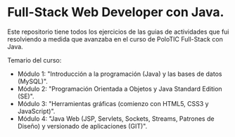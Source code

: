 # Full-Stack Web Developer con Java.
Este repositorio tiene todos los ejercicios de las guias de actividades que fui resolviendo a medida que avanzaba en el curso de PoloTIC Full-Stack con Java.

Temario del curso:
<ul>
  <li>Módulo 1: "Introducción a la programación (Java) y las bases de datos (MySQL)".</li>
  <li>Módulo 2: "Programación Orientada a Objetos y Java Standard Edition (SE)".</li>
  <li>Módulo 3: "Herramientas gráficas (comienzo con HTML5, CSS3 y JavaScript)".</li>
  <li>Módulo 4: "Java Web (JSP, Servlets, Sockets, Streams, Patrones de Diseño) y versionado de aplicaciones (GIT)".</li>
</ul>
